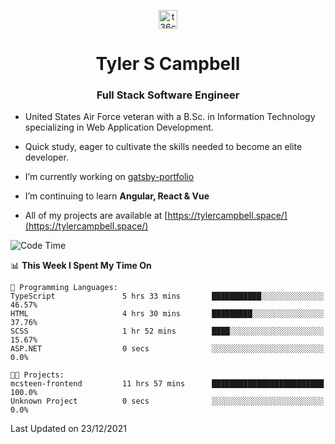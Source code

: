 <p align="center">
<a href="https://www.linkedin.com/in/t36campbell" target="blank"><img align="center" src="https://ik.imagekit.io/t36campbell/Portfolio/linkedin.png.original_m8bbGgPh6.png" alt="t36campbell" height="30" width="30" /></a>
</p>
<h1 align="center">Tyler S Campbell</h1>
<h3 align="center">Full Stack Software Engineer</h3>

* United States Air Force veteran with a B.Sc. in Information Technology specializing in Web Application Development. 

* Quick study, eager to cultivate the skills needed to become an elite developer.

* I’m currently working on [gatsby-portfolio](https://github.com/t36campbell/gatsby-portfolio)

* I’m continuing to learn **Angular, React & Vue**

* All of my projects are available at [https://tylercampbell.space/](https://tylercampbell.space/)

<!--START_SECTION:waka-->
![Code Time](http://img.shields.io/badge/Code%20Time-1%2C295%20hrs%2050%20mins-blue)

📊 **This Week I Spent My Time On** 

```text
💬 Programming Languages: 
TypeScript               5 hrs 33 mins       ███████████░░░░░░░░░░░░░░   46.57% 
HTML                     4 hrs 30 mins       █████████░░░░░░░░░░░░░░░░   37.76% 
SCSS                     1 hr 52 mins        ████░░░░░░░░░░░░░░░░░░░░░   15.67% 
ASP.NET                  0 secs              ░░░░░░░░░░░░░░░░░░░░░░░░░   0.0%

🐱‍💻 Projects: 
mcsteen-frontend         11 hrs 57 mins      █████████████████████████   100.0% 
Unknown Project          0 secs              ░░░░░░░░░░░░░░░░░░░░░░░░░   0.0%

```


 Last Updated on 23/12/2021
<!--END_SECTION:waka-->
